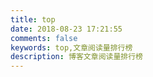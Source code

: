 ```yaml
---
title: top
date: 2018-08-23 17:21:55
comments: false
keywords: top,文章阅读量排行榜
description: 博客文章阅读量排行榜
---
```


